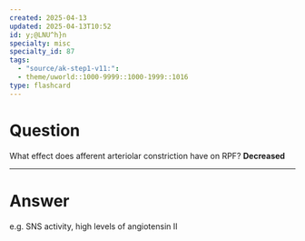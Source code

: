 ```yaml
---
created: 2025-04-13
updated: 2025-04-13T10:52
id: y;@LNU^h}n
specialty: misc
specialty_id: 87
tags:
  - "source/ak-step1-v11:": 
  - theme/uworld::1000-9999::1000-1999::1016
type: flashcard
---
```


# Question
What effect does afferent arteriolar constriction have on RPF?   **Decreased**

---

# Answer
e.g. SNS activity, high levels of angiotensin II